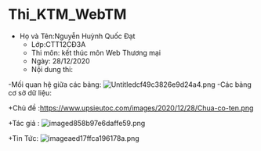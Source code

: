 # Thi_KTM_WebTM
+ Họ và Tên:Nguyễn Huỳnh Quốc Đạt 
  + Lớp:CTT12CĐ3A
  + Thi môn: kết thúc môn Web Thương mại
  + Ngày: 28/12/2020
  + Nội dung thi:
  
 -Mối quan hệ giữa các bảng:
  <img src="https://www.upsieutoc.com/images/2020/12/28/Untitledcf49c3826e9d24a4.png" alt="Untitledcf49c3826e9d24a4.png" border="0" />
   -Các bảng cơ sở dữ liệu:
  
  +Chủ đề
  :https://www.upsieutoc.com/images/2020/12/28/Chua-co-ten.png
  
  +Tác giả :
  <img src="https://www.upsieutoc.com/images/2020/12/28/imaged858b97e6daffe59.png" alt="imaged858b97e6daffe59.png" border="0" />
  
  +Tin Tức:
  <img src="https://www.upsieutoc.com/images/2020/12/28/imageaed17ffca196178a.png" alt="imageaed17ffca196178a.png" border="0" />
  
